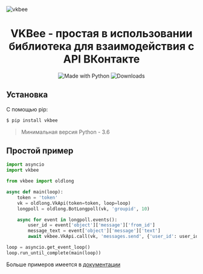 ﻿![vkbee](https://github.com/UHl0aG9uZWVy/vkbee/raw/master/logo.png)
<h1 align="center">VKBee - простая в использовании библиотека для взаимодействия с API ВКонтакте</h1>
<p align="center">
    <img alt="Made with Python" src="https://img.shields.io/badge/Made%20with-Python-%23FFD242?logo=python&logoColor=white">
    <img alt="Downloads" src="https://pepy.tech/badge/vkbee">
</p>

## Установка
С помощью pip:
```bash
$ pip install vkbee
```
> Минимальная версия Python - 3.6

## Простой пример
```python
import asyncio
import vkbee

from vkbee import oldlong

async def main(loop):
    token = 'token'
    vk = oldlong.VkApi(token=token, loop=loop)
    longpoll = oldlong.BotLongpoll(vk, 'groupid', 10)

    async for event in longpoll.events():
        user_id = event['object']['message']['from_id']
        message_text = event['object']['message']['text']
        await vkbee.VkApi.call(vk, 'messages.send', {'user_id': user_id, 'message': message_text, 'random_id': 0})

loop = asyncio.get_event_loop()
loop.run_until_complete(main(loop))
```

Больше примеров имеется в [документации](https://github.com/UHl0aG9uZWVy/vkbee/blob/master/docs/docs.md)